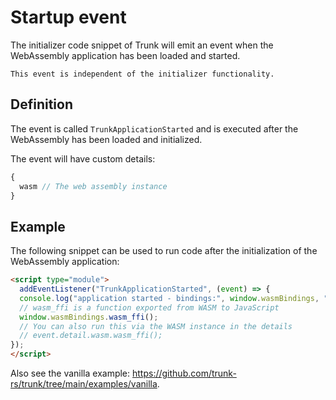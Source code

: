 # Startup event

The initializer code snippet of Trunk will emit an event when the WebAssembly application has been loaded and started.

```admonish note
This event is independent of the initializer functionality.
```

## Definition

The event is called `TrunkApplicationStarted` and is executed after the WebAssembly has been loaded and initialized.

The event will have custom details:

```javascript
{
  wasm // The web assembly instance
}
```

## Example

The following snippet can be used to run code after the initialization of the WebAssembly application:

```html
<script type="module">
  addEventListener("TrunkApplicationStarted", (event) => {
  console.log("application started - bindings:", window.wasmBindings, "WASM:", event.detail.wasm);
  // wasm_ffi is a function exported from WASM to JavaScript
  window.wasmBindings.wasm_ffi();
  // You can also run this via the WASM instance in the details
  // event.detail.wasm.wasm_ffi();
});
</script>
```

Also see the vanilla example: <https://github.com/trunk-rs/trunk/tree/main/examples/vanilla>.
